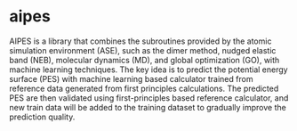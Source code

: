 # aipes
AIPES is a library that combines the subroutines provided by the atomic simulation environment (ASE), such as the dimer method, nudged elastic band (NEB), molecular dynamics (MD), and global optimization (GO), with machine learning techniques. The key idea is to predict the potential energy surface (PES) with  machine learning based calculator trained from reference data generated from first principles calculations. The predicted PES are then
validated using first-principles based reference calculator, and new train data will be added to the training dataset to gradually improve the prediction quality.